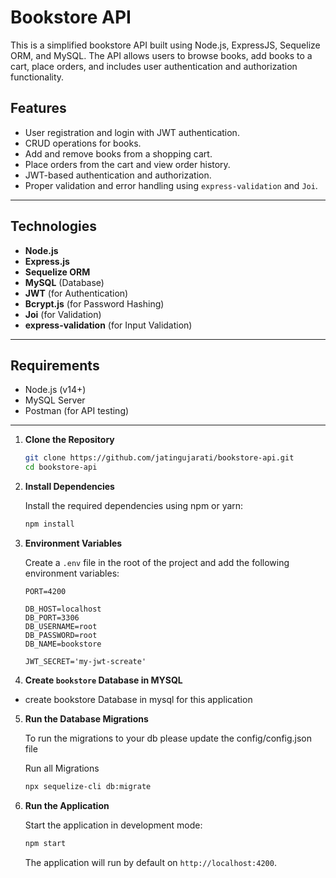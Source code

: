# Bookstore API

This is a simplified bookstore API built using Node.js, ExpressJS, Sequelize ORM, and MySQL. The API allows users to browse books, add books to a cart, place orders, and includes user authentication and authorization functionality.

## Features

- User registration and login with JWT authentication.
- CRUD operations for books.
- Add and remove books from a shopping cart.
- Place orders from the cart and view order history.
- JWT-based authentication and authorization.
- Proper validation and error handling using `express-validation` and `Joi`.

---

## Technologies

- **Node.js**
- **Express.js**
- **Sequelize ORM**
- **MySQL** (Database)
- **JWT** (for Authentication)
- **Bcrypt.js** (for Password Hashing)
- **Joi** (for Validation)
- **express-validation** (for Input Validation)

---

## Requirements

- Node.js (v14+)
- MySQL Server
- Postman (for API testing)

---

1. **Clone the Repository**

   ```bash
   git clone https://github.com/jatingujarati/bookstore-api.git
   cd bookstore-api
   ```

2. **Install Dependencies**

   Install the required dependencies using npm or yarn:

   ```bash
   npm install

   ```

3. **Environment Variables**

   Create a `.env` file in the root of the project and add the following environment variables:

   ```env
   PORT=4200

   DB_HOST=localhost
   DB_PORT=3306
   DB_USERNAME=root
   DB_PASSWORD=root
   DB_NAME=bookstore

   JWT_SECRET='my-jwt-screate'

   ```

4. **Create `bookstore` Database in MYSQL**

- create bookstore Database in mysql for this application

5. **Run the Database Migrations**

   To run the migrations to your db please update the config/config.json file

   Run all Migrations

   ```bash
   npx sequelize-cli db:migrate
   ```

6. **Run the Application**

   Start the application in development mode:

   ```bash
   npm start
   ```

   The application will run by default on `http://localhost:4200`.
